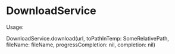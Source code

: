 # DownloadService

Usage:

DownloadService.download(url, toPathInTemp: SomeRelativePath, fileName: fileName, progressCompletion: nil, completion: nil)
